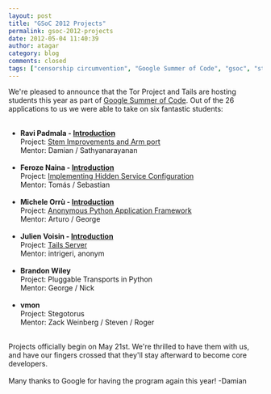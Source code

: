 ```yaml
---
layout: post
title: "GSoC 2012 Projects"
permalink: gsoc-2012-projects
date: 2012-05-04 11:40:39
author: atagar
category: blog
comments: closed
tags: ["censorship circumvention", "Google Summer of Code", "gsoc", "stem"]
---
```


We're pleased to announce that the Tor Project and Tails are hosting students this year as part of [Google Summer of Code](http://www.google-melange.com/gsoc/homepage/google/gsoc2012). Out of the 26 applications to us we were able to take on six fantastic students:  
  

-   **Ravi Padmala - [Introduction](http://archives.seul.org/or/dev/Apr-2012/msg00042.html)**  
     Project: [Stem Improvements and Arm port](https://www.torproject.org/about/gsocProposal/gsoc12-proposal-stemImprovements.html)  
     Mentor: Damian / Sathyanarayanan  
      
-   **Feroze Naina - [Introduction](http://archives.seul.org/or/dev/Apr-2012/msg00038.html)**  
     Project: [Implementing Hidden Service Configuration](http://feroze.in/gsoc12.html)  
     Mentor: Tomás / Sebastian  
      
-   **Michele Orrù - [Introduction](http://archives.seul.org/or/dev/Apr-2012/msg00031.html)**  
     Project: [Anonymous Python Application Framework](https://pad.riseup.net/p/APAF-timeline)  
     Mentor: Arturo / George  
      
-   **Julien Voisin - [Introduction](http://archives.seul.org/or/dev/Apr-2012/msg00035.html)**  
     Project: [Tails Server](http://dustri.org/pub/tails_server.pdf)  
     Mentor: intrigeri, anonym  
      
-   **Brandon Wiley**  
     Project: Pluggable Transports in Python  
     Mentor: George / Nick  
      
-   **vmon**  
     Project: Stegotorus  
     Mentor: Zack Weinberg / Steven / Roger  
      

Projects officially begin on May 21st. We're thrilled to have them with us, and have our fingers crossed that they'll stay afterward to become core developers.  
    
 Many thanks to Google for having the program again this year! -Damian
